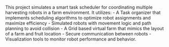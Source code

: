 This project simulates a smart task scheduler for coordinating multiple harvesting robots in a farm environment. It utilizes:
	- A  Task organizer that implements scheduling algorithms to optimize robot assignments and maximize efficiency
	- Simulated robots with movement logic and path planning to avoid collision
	- A Grid based virtual farm that mimics the layout of a farm and fruit location
	- Secure communication between robots
	- Visualization tools to monitor robot performance and behavior.
